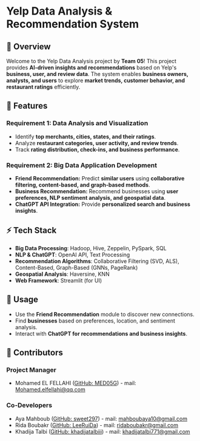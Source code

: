  # Yelp Data Analysis & Recommendation System

## 📌 Overview

Welcome to the Yelp Data Analysis project by **Team 05**! This project provides **AI-driven insights and recommendations** based on Yelp's **business, user, and review data**. The system enables **business owners, analysts, and users** to explore **market trends, customer behavior, and restaurant ratings** efficiently.

## 🚀 Features

### **Requirement 1: Data Analysis and Visualization**
- Identify **top merchants, cities, states, and their ratings**.
- Analyze **restaurant categories, user activity, and review trends**.
- Track **rating distribution, check-ins, and business performance**.

### **Requirement 2: Big Data Application Development**
- **Friend Recommendation:** Predict **similar users** using **collaborative filtering, content-based, and graph-based methods**.
- **Business Recommendation:** Recommend businesses using **user preferences, NLP sentiment analysis, and geospatial data**.
- **ChatGPT API Integration:** Provide **personalized search and business insights**.

## ⚡ Tech Stack

- **Big Data Processing**: Hadoop, Hive, Zeppelin, PySpark, SQL
- **NLP & ChatGPT**: OpenAI API, Text Processing
- **Recommendation Algorithms**: Collaborative Filtering (SVD, ALS), Content-Based, Graph-Based (GNNs, PageRank)
- **Geospatial Analysis**: Haversine, KNN
- **Web Framework**: Streamlit (for UI)

## 📌 Usage

- Use the **Friend Recommendation** module to discover new connections.
- Find **businesses** based on preferences, location, and sentiment analysis.
- Interact with **ChatGPT for recommendations and business insights**.

## 🤝 Contributors

### **Project Manager**

- Mohamed EL FELLAHI ([GitHub: MED05G](https://github.com/MED05G)) - mail: [Mohamed.elfellahi@qq.com](mailto\:Mohamed.elfellahi@qq.com)

### **Co-Developers**

- Aya Mahboub ([GitHub: sweet297](https://github.com/sweet297)) - mail: [mahboubaya10@gmail.com](mailto\:mahboubaya10@gmail.com)
- Rida Boubakr ([GitHub: LeeRuiDa](https://github.com/LeeRuiDa)) - mail: [ridaboubakr@gmail.com](mailto\:ridaboubakr@gmail.com)
- Khadija Talbi ([GitHub: khadijatalbiii](https://github.com/khadijatalbiii)) - mail: [khadijatalbi771@gmail.com](mailto\:khadijatalbi771@gmail.com)

